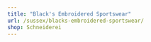 ```yaml
---
title: "Black's Embroidered Sportswear"
url: /sussex/blacks-embroidered-sportswear/
shop: Schneiderei
---
```

